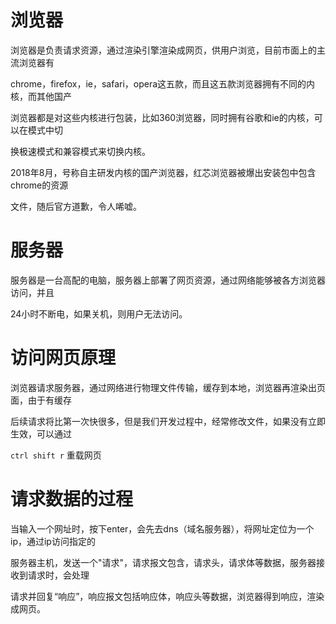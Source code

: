 # 浏览器

浏览器是负责请求资源，通过渲染引擎渲染成网页，供用户浏览，目前市面上的主流浏览器有

chrome，firefox，ie，safari，opera这五款，而且这五款浏览器拥有不同的内核，而其他国产

浏览器都是对这些内核进行包装，比如360浏览器，同时拥有谷歌和ie的内核，可以在模式中切

换极速模式和兼容模式来切换内核。

2018年8月，号称自主研发内核的国产浏览器，红芯浏览器被爆出安装包中包含chrome的资源

文件，随后官方道歉，令人唏嘘。

# 服务器

服务器是一台高配的电脑，服务器上部署了网页资源，通过网络能够被各方浏览器访问，并且

24小时不断电，如果关机，则用户无法访问。

# 访问网页原理

浏览器请求服务器，通过网络进行物理文件传输，缓存到本地，浏览器再渲染出页面，由于有缓存

后续请求将比第一次快很多，但是我们开发过程中，经常修改文件，如果没有立即生效，可以通过

`ctrl shift r` 重载网页

# 请求数据的过程

当输入一个网址时，按下enter，会先去dns（域名服务器），将网址定位为一个ip，通过ip访问指定的

服务器主机，发送一个"请求"，请求报文包含，请求头，请求体等数据，服务器接收到请求时，会处理

请求并回复“响应”，响应报文包括响应体，响应头等数据，浏览器得到响应，渲染成网页。